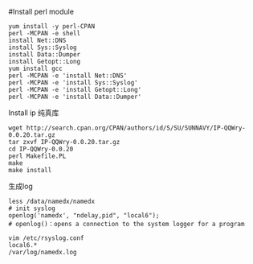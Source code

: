#Install perl module

    yum install -y perl-CPAN
    perl -MCPAN -e shell
    install Net::DNS     
    install Sys::Syslog     
    install Data::Dumper     
    install Getopt::Long
    yum install gcc
    perl -MCPAN -e 'install Net::DNS'
    perl -MCPAN -e 'install Sys::Syslog'
    perl -MCPAN -e 'install Getopt::Long'
    perl -MCPAN -e 'install Data::Dumper'

Install ip 纯真库

    wget http://search.cpan.org/CPAN/authors/id/S/SU/SUNNAVY/IP-QQWry-0.0.20.tar.gz
    tar zxvf IP-QQWry-0.0.20.tar.gz
    cd IP-QQWry-0.0.20
    perl Makefile.PL     
    make     
    make install

生成log

    less /data/namedx/namedx
    # init syslog
    openlog('namedx', "ndelay,pid", "local6");
    # openlog()：opens a connection to the system logger for a program

    vim /etc/rsyslog.conf
    local6.*                                                /var/log/namedx.log

